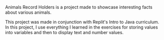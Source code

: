 Animals Record Holders is a project made to showcase interesting facts about various animals. 

This project was made in conjunction with Replit's Intro to Java curriculum. In this project, I use everything I learned in the exercises for storing values into variables and then to display text and number values.